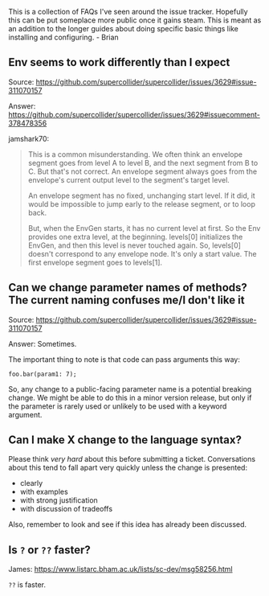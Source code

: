 This is a collection of FAQs I've seen around the issue tracker. Hopefully this can be put someplace more public once it gains steam. This is meant as an addition to the longer guides about doing specific basic things like installing and configuring. - Brian

## Env seems to work differently than I expect

Source: https://github.com/supercollider/supercollider/issues/3629#issue-311070157

Answer: https://github.com/supercollider/supercollider/issues/3629#issuecomment-378478356

jamshark70:

> This is a common misunderstanding. We often think an envelope segment goes from level A to level B, and the next segment from B to C. But that's not correct. An envelope segment always goes from the envelope's current output level to the segment's target level.
>
> An envelope segment has no fixed, unchanging start level. If it did, it would be impossible to jump early to the release segment, or to loop back.
>
> But, when the EnvGen starts, it has no current level at first. So the Env provides one extra level, at the beginning. levels[0] initializes the EnvGen, and then this level is never touched again. So, levels[0] doesn't correspond to any envelope node. It's only a start value. The first envelope segment goes to levels[1].

## Can we change parameter names of methods? The current naming confuses me/I don't like it

Source: https://github.com/supercollider/supercollider/issues/3629#issue-311070157

Answer: Sometimes.

The important thing to note is that code can pass arguments this way:

```supercollider
foo.bar(param1: 7);
```

So, any change to a public-facing parameter name is a potential breaking change. We might be able to do this in a minor version release, but only if the parameter is rarely used or unlikely to be used with a keyword argument.

## Can I make X change to the language syntax?

Please think _very hard_ about this before submitting a ticket. Conversations about this tend to fall apart very quickly unless the change is presented:

- clearly
- with examples
- with strong justification
- with discussion of tradeoffs

Also, remember to look and see if this idea has already been discussed.

## Is `?` or `??` faster?

James: https://www.listarc.bham.ac.uk/lists/sc-dev/msg58256.html

`??` is faster.